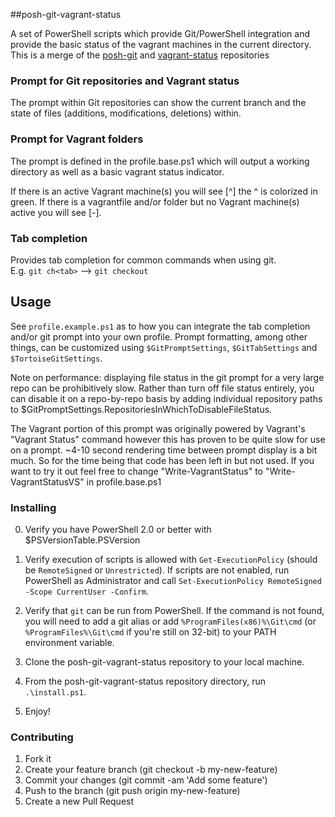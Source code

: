 ##posh-git-vagrant-status

A set of PowerShell scripts which provide Git/PowerShell integration and provide the basic status of the vagrant machines in the current directory. This is a merge of the [posh-git](https://github.com/dahlbyk/posh-git) and [vagrant-status](https://github.com/n00bworks/vagrant-status) repositories

### Prompt for Git repositories and Vagrant status
   The prompt within Git repositories can show the current branch and the state of files (additions, modifications, deletions) within.

### Prompt for Vagrant folders
   The prompt is defined in the profile.base.ps1 which will output a working directory as well as a basic vagrant status indicator.

   If there is an active Vagrant machine(s) you will see [^] the ^ is colorized in green. If there is a vagrantfile and/or folder but no Vagrant machine(s) active you will see [-].

### Tab completion
   Provides tab completion for common commands when using git.  
   E.g. `git ch<tab>` --> `git checkout`

Usage
-----

See `profile.example.ps1` as to how you can integrate the tab completion and/or git prompt into your own profile.
Prompt formatting, among other things, can be customized using `$GitPromptSettings`, `$GitTabSettings` and `$TortoiseGitSettings`.

Note on performance: displaying file status in the git prompt for a very large repo can be prohibitively slow. Rather than turn off file status entirely, you can disable it on a repo-by-repo basis by adding individual repository paths to $GitPromptSettings.RepositoriesInWhichToDisableFileStatus.

The Vagrant portion of this prompt was originally powered by Vagrant's "Vagrant Status" command however this has proven to be quite slow for use on a prompt. ~4-10 second rendering time between prompt display is a bit much. So for the time being that code has been left in but not used. If you want to try it out feel free to change "Write-VagrantStatus" to "Write-VagrantStatusVS" in profile.base.ps1

### Installing

0. Verify you have PowerShell 2.0 or better with $PSVersionTable.PSVersion

1. Verify execution of scripts is allowed with `Get-ExecutionPolicy` (should be `RemoteSigned` or `Unrestricted`). If scripts are not enabled, run PowerShell as Administrator and call `Set-ExecutionPolicy RemoteSigned -Scope CurrentUser -Confirm`.

2. Verify that `git` can be run from PowerShell.
   If the command is not found, you will need to add a git alias or add `%ProgramFiles(x86)%\Git\cmd`
   (or `%ProgramFiles%\Git\cmd` if you're still on 32-bit) to your PATH environment variable.

3. Clone the posh-git-vagrant-status repository to your local machine.

4. From the posh-git-vagrant-status repository directory, run `.\install.ps1`.

5. Enjoy!


### Contributing

 1. Fork it
 2. Create your feature branch (git checkout -b my-new-feature)
 3. Commit your changes (git commit -am 'Add some feature')
 4. Push to the branch (git push origin my-new-feature)
 5. Create a new Pull Request
